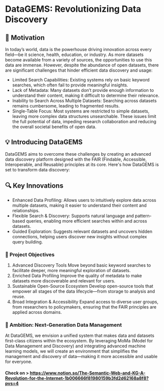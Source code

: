 # DataGEMS: Revolutionizing Data Discovery
## 🚀 Motivation
In today’s world, data is the powerhouse driving innovation across every field—be it science, health, education, or industry. As more datasets become available from a variety of sources, the opportunities to use this data are immense. However, despite the abundance of open datasets, there are significant challenges that hinder efficient data discovery and usage:

- Limited Search Capabilities: Existing systems rely on basic keyword searches, which often fail to provide meaningful insights.
- Lack of Metadata: Many datasets don’t provide enough information to understand their content, making it difficult to determine their relevance.
- Inability to Search Across Multiple Datasets: Searching across datasets remains cumbersome, leading to fragmented results.
- Single-Table Focus: Most systems are restricted to simple datasets, leaving more complex data structures unsearchable.
These issues limit the full potential of data, impeding research collaboration and reducing the overall societal benefits of open data.

## 💡 Introducing DataGEMS
DataGEMS aims to overcome these challenges by creating an advanced data discovery platform designed with the FAIR (Findable, Accessible, Interoperable, and Reusable) principles at its core. Here's how DataGEMS is set to transform data discovery:

## 🔍 Key Innovations
- Enhanced Data Profiling: Allows users to intuitively explore data across multiple datasets, making it easier to understand their content and relationships.
- Flexible Search & Discovery: Supports natural language and pattern-based queries, enabling more efficient searches within and across datasets.
- Guided Exploration: Suggests relevant datasets and uncovers hidden connections, helping users discover new insights without complex query building.
### 🎯 Project Objectives
1. Advanced Discovery Tools
Move beyond basic keyword searches to facilitate deeper, more meaningful exploration of datasets.
2. Enriched Data Profiling
Improve the quality of metadata to make datasets more discoverable and relevant for users.
3. Sustainable Open-Source Ecosystem
Develop open-source tools that empower all stages of the data lifecycle—from storage to analysis and reuse.
4. Broad Integration & Accessibility
Expand access to diverse user groups, from researchers to policymakers, ensuring that the FAIR principles are applied across domains.
### 🌟 Ambition: Next-Generation Data Management
At DataGEMS, we envision a unified system that makes data and datasets first-class citizens within the ecosystem. By leveraging MoMa (Model for Data Management and Discovery) and integrating advanced machine learning models, we will create an environment that simplifies the management and discovery of data—making it more accessible and usable for everyone.


#### Check on > https://www.notion.so/The-Semantic-Web-and-KG-A-Revolution-for-the-Internet-1b006666f81980159b3fd2d62168a8f8?pvs=4
